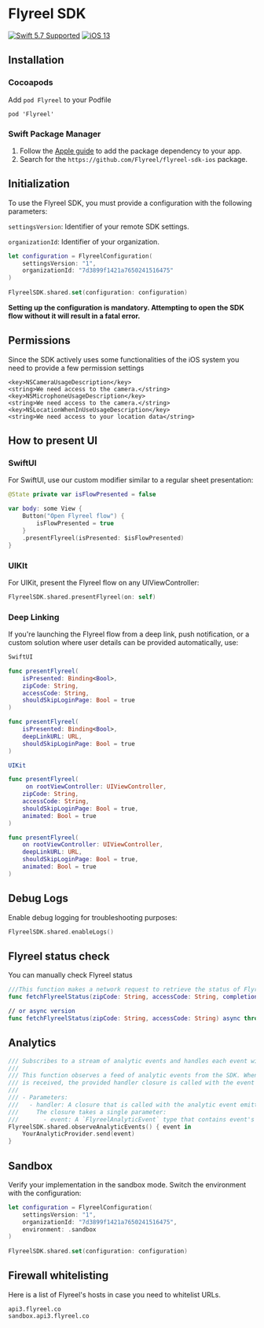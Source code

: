 # Flyreel SDK

[![Swift 5.7 Supported](https://img.shields.io/badge/Swift-5.7-green.svg)](https://github.com/apple/swift) [![iOS 13](https://img.shields.io/badge/iOS-13+-orange.svg)](https://apple.com)

## Installation

### Cocoapods

Add `pod Flyreel` to your Podfile

```
pod 'Flyreel'
```

### Swift Package Manager

1. Follow the [Apple guide](https://developer.apple.com/documentation/xcode/adding-package-dependencies-to-your-app) to add the package dependency to your app.
2. Search for the `https://github.com/Flyreel/flyreel-sdk-ios` package.


## Initialization

To use the Flyreel SDK, you must provide a configuration with the following parameters:

`settingsVersion`: Identifier of your remote SDK settings.

`organizationId`: Identifier of your organization.

```swift
let configuration = FlyreelConfiguration(
    settingsVersion: "1",
    organizationId: "7d3899f1421a7650241516475"
)
        
FlyreelSDK.shared.set(configuration: configuration)
```
**Setting up the configuration is mandatory. Attempting to open the SDK flow without it will result in a fatal error.**

## Permissions

Since the SDK actively uses some functionalities of the iOS system you need to provide a few permission settings

```
<key>NSCameraUsageDescription</key>
<string>We need access to the camera.</string>
<key>NSMicrophoneUsageDescription</key>
<string>We need access to the camera.</string>
<key>NSLocationWhenInUseUsageDescription</key>
<string>We need access to your location data</string>
```

## How to present UI

### SwiftUI
For SwiftUI, use our custom modifier similar to a regular sheet presentation:

``` swift
@State private var isFlowPresented = false

var body: some View {
    Button("Open Flyreel flow") {
        isFlowPresented = true
    }
    .presentFlyreel(isPresented: $isFlowPresented)
}
```

### UIKIt

For UIKit, present the Flyreel flow on any UIViewController:

``` swift
FlyreelSDK.shared.presentFlyreel(on: self)
```

### Deep Linking

If you're launching the Flyreel flow from a deep link, push notification, or a custom solution where user details can be provided automatically, use:

```swift
SwiftUI

func presentFlyreel(
    isPresented: Binding<Bool>,
    zipCode: String,
    accessCode: String,
    shouldSkipLoginPage: Bool = true
)

func presentFlyreel(
    isPresented: Binding<Bool>,
    deepLinkURL: URL,
    shouldSkipLoginPage: Bool = true
)

UIKit

func presentFlyreel(
     on rootViewController: UIViewController,
    zipCode: String,
    accessCode: String,
    shouldSkipLoginPage: Bool = true,
    animated: Bool = true
)

func presentFlyreel(
    on rootViewController: UIViewController,
    deepLinkURL: URL,
    shouldSkipLoginPage: Bool = true,
    animated: Bool = true
)
```

## Debug Logs

Enable debug logging for troubleshooting purposes:

```swift
FlyreelSDK.shared.enableLogs()
````

## Flyreel status check
You can manually check Flyreel status 
```swift
///This function makes a network request to retrieve the status of Flyreel for the specified zip code and access code
func fetchFlyreelStatus(zipCode: String, accessCode: String, completion: @escaping (Result<FlyreelStatus, FlyreelError>) -> Void)

// or async version 
func fetchFlyreelStatus(zipCode: String, accessCode: String) async throws -> FlyreelStatus
```

## Analytics

```swift
/// Subscribes to a stream of analytic events and handles each event with a provided closure.
///
/// This function observes a feed of analytic events from the SDK. When an event
/// is received, the provided handler closure is called with the event as its argument.
///
/// - Parameters:
///   - handler: A closure that is called with the analytic event emitted by the SDK.
///     The closure takes a single parameter:
///       - event: A `FlyreelAnalyticEvent` type that contains event's data.
FlyreelSDK.shared.observeAnalyticEvents() { event in
    YourAnalyticProvider.send(event)
}
```

## Sandbox

Verify your implementation in the sandbox mode. Switch the environment with the configuration:

```swift
let configuration = FlyreelConfiguration(
    settingsVersion: "1",
    organizationId: "7d3899f1421a7650241516475",
    environment: .sandbox
)
        
FlyreelSDK.shared.set(configuration: configuration)
```

## Firewall whitelisting

Here is a list of Flyreel's hosts in case you need to whitelist URLs.

```
api3.flyreel.co
sandbox.api3.flyreel.co
```

